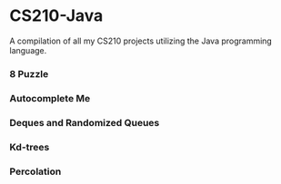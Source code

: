 # CS210-Java
A compilation of all my CS210 projects utilizing the Java programming language.


### 8 Puzzle


### Autocomplete Me


### Deques and Randomized Queues


### Kd-trees


### Percolation

